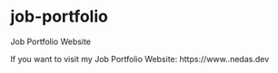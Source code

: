 # job-portfolio
Job Portfolio Website

If you want to visit my Job Portfolio Website: https://www..nedas.dev
